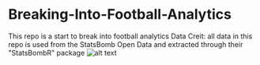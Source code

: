 # Breaking-Into-Football-Analytics
This repo is a start to break into football analytics
Data Creit: all data in this repo is used from the StatsBomb Open Data and extracted through their "StatsBombR" package
![alt text](https://i1.wp.com/statsbomb.com/wp-content/uploads/2020/06/Screenshot-2020-06-25-at-15.49.54.png?resize=300%2C147&ssl=1 "StatsBomb logo")
